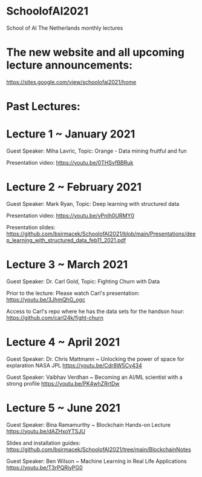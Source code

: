 # SchoolofAI2021
School of AI The Netherlands monthly lectures

# The new website and all upcoming lecture announcements:
https://sites.google.com/view/schoolofai2021/home


# Past Lectures:

# Lecture 1 ~ January 2021
Guest Speaker: Miha Lavric, Topic: Orange - Data mining fruitful and fun

Presentation video: https://youtu.be/0THSvfBBRuk

# Lecture 2 ~ February 2021
Guest Speaker: Mark Ryan, Topic: Deep learning with structured data

Presentation video: https://youtu.be/yPnIh0URMY0

Presentation slides:
https://github.com/bsirmacek/SchoolofAI2021/blob/main/Presentations/deep_learning_with_structured_data_feb11_2021.pdf


# Lecture 3 ~ March 2021
Guest Speaker: Dr. Carl Gold, Topic: Fighting Churn with Data

Prior to the lecture:
Please watch Carl's presentation: https://youtu.be/3JhmQhG_ogc

Access to Carl's repo where he has the data sets for the handson hour: https://github.com/carl24k/fight-churn

# Lecture 4 ~ April 2021
Guest Speaker: Dr. Chris Mattmann ~ Unlocking the power of space for explaration NASA JPL 
https://youtu.be/Cdr8W5Cy434


Guest Speaker: Vaibhav Verdhan ~ Becoming an AI/ML scientist with a strong profile 
https://youtu.be/PK4whZRrtDw


# Lecture 5 ~ June 2021
Guest Speaker: Bina Ramamurthy ~ Blockchain Hands-on Lecture https://youtu.be/dAZHxoYTSJU

Slides and installation guides: https://github.com/bsirmacek/SchoolofAI2021/tree/main/BlockchainNotes


Guest Speaker: Ben Wilson ~ Machine Learning in Real Life Applications https://youtu.be/T3rPQRiyPG0


